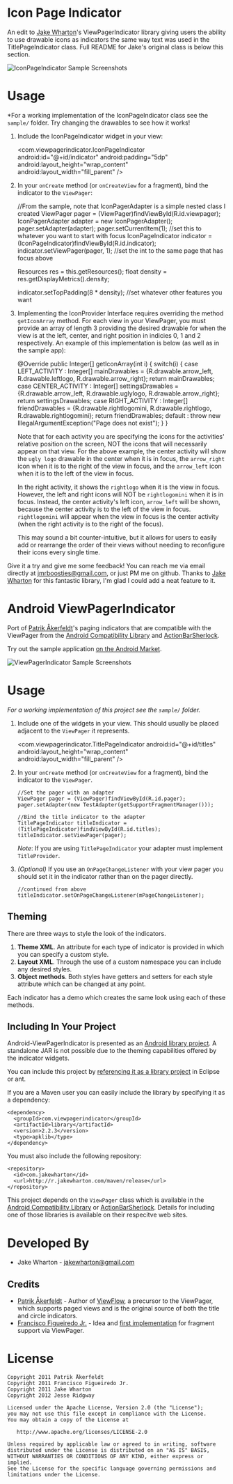 Icon Page Indicator
===================

An edit to [Jake Wharton][11]'s ViewPagerIndicator library giving users the ability to 
use drawable icons as indicators the same way text was used in the 
TitlePageIndicator class. Full README for Jake's original class is below this section.

![IconPageIndicator Sample Screenshots][12]



Usage
=====

*For a working implementation of the IconPageIndicator class see the `sample/`
folder. Try changing the drawables to see how it works!

  1. Include the IconPageIndicator widget in your view:

		<com.viewpagerindicator.IconPageIndicator
			android:id="@+id/indicator"
			android:padding="5dp"
			android:layout_height="wrap_content"
			android:layout_width="fill_parent" />
  
  2. In your `onCreate` method (or `onCreateView` for a fragment), bind the
     indicator to the `ViewPager`:
	 
		//From the sample, note that IconPagerAdapter is a simple nested class I created
		ViewPager pager = (ViewPager)findViewById(R.id.viewpager);
		IconPagerAdapter adapter = new IconPagerAdapter();
		pager.setAdapter(adapter);
		pager.setCurrentItem(1); //set this to whatever you want to start with focus
		IconPageIndicator indicator = (IconPageIndicator)findViewById(R.id.indicator);
		indicator.setViewPager(pager, 1); //set the int to the same page that has focus above
		
		Resources res = this.getResources();
		float density = res.getDisplayMetrics().density;
		
		indicator.setTopPadding(8 * density);
		//set whatever other features you want

		
  3. Implementing the IconProvider Interface requires overriding the method `getIconArray` method.
	 For each view in your ViewPager, you must provide an array of length 3 providing the desired
	 drawable for when the view is at the left, center, and right position in indicies 0, 1 and 2 
	 respectively. An example of this implementation is below (as well as in the sample app):
		
		@Override
		public Integer[] getIconArray(int i) {
			switch(i) {
			case LEFT_ACTIVITY :
				Integer[] mainDrawables = 
				{R.drawable.arrow_left, R.drawable.leftlogo, R.drawable.arrow_right};
				return mainDrawables;
			case CENTER_ACTIVITY :
				Integer[] settingsDrawables = 
				{R.drawable.arrow_left, R.drawable.uglylogo, R.drawable.arrow_right};
				return settingsDrawables;
			case RIGHT_ACTIVITY :
				Integer[] friendDrawables = 
				{R.drawable.rightlogomini, R.drawable.rightlogo, R.drawable.rightlogomini};
				return friendDrawables;
			default :
				throw new IllegalArgumentException("Page does not exist");
			}
		}
  
	 Note that for each activity you are specifying the icons for the activities' relative position
	 on the screen, NOT the icons that will necessarily appear on that view. For the above example, 
	 the center activity will show the `ugly logo` drawable in the center when it is in focus,
	 the `arrow_right` icon when it is to the right of the view in focus, and the `arrow_left` icon
	 when it is to the left of the view in focus.
	 
	 In the right activity, it shows the `rightlogo` when it is the view in focus. However, the left
	 and right icons will NOT be `rightlogomini` when it is in focus. Instead, the center activity's
	 left icon, `arrow_left` will be shown, because the center activity is to the left of the view in
	 focus. `rightlogomini` will appear when the view in focus is the center activity (when the right 
	 activity is to the right of the focus).
	 
	 This may sound a bit counter-intuitive, but it allows for users to easily add or rearrange the 
	 order of their views without needing to reconfigure their icons every single time.
  
  
Give it a try and give me some feedback! You can reach me via email directly at jmrboosties@gmail.com, 
or just PM me on github. Thanks to [Jake Wharton][11] for this fantastic library, I'm glad I could add
a neat feature to it.
  
Android ViewPagerIndicator
==========================

Port of [Patrik Åkerfeldt][1]'s paging indicators that are compatible with the
ViewPager from the [Android Compatibility Library][2] and
[ActionBarSherlock][3].

Try out the sample application [on the Android Market][10].

![ViewPagerIndicator Sample Screenshots][9]




Usage
=====

*For a working implementation of this project see the `sample/` folder.*

  1. Include one of the widgets in your view. This should usually be placed
     adjacent to the `ViewPager` it represents.

        <com.viewpagerindicator.TitlePageIndicator
            android:id="@+id/titles"
            android:layout_height="wrap_content"
            android:layout_width="fill_parent" />

  2. In your `onCreate` method (or `onCreateView` for a fragment), bind the
     indicator to the `ViewPager`.

         //Set the pager with an adapter
         ViewPager pager = (ViewPager)findViewById(R.id.pager);
         pager.setAdapter(new TestAdapter(getSupportFragmentManager()));

         //Bind the title indicator to the adapter
         TitlePageIndicator titleIndicator = (TitlePageIndicator)findViewById(R.id.titles);
         titleIndicator.setViewPager(pager);

     *Note*: If you are using `TitlePageIndicator` your adapter must implement
     `TitleProvider`.

  3. *(Optional)* If you use an `OnPageChangeListener` with your view pager
     you should set it in the indicator rather than on the pager directly.

         //continued from above
         titleIndicator.setOnPageChangeListener(mPageChangeListener);


Theming
-------

There are three ways to style the look of the indicators.

 1. **Theme XML**. An attribute for each type of indicator is provided in which
    you can specify a custom style.
 2. **Layout XML**. Through the use of a custom namespace you can include any
    desired styles.
 3. **Object methods**. Both styles have getters and setters for each style
    attribute which can be changed at any point.

Each indicator has a demo which creates the same look using each of these
methods.


Including In Your Project
-------------------------

Android-ViewPagerIndicator is presented as an [Android library project][7]. A
standalone JAR is not possible due to the theming capabilities offered by the
indicator widgets.

You can include this project by [referencing it as a library project][8] in
Eclipse or ant.

If you are a Maven user you can easily include the library by specifying it as
a dependency:

    <dependency>
      <groupId>com.viewpagerindicator</groupId>
      <artifactId>library</artifactId>
      <version>2.2.3</version>
      <type>apklib</type>
    </dependency>

You must also include the following repository:

    <repository>
      <id>com.jakewharton</id>
      <url>http://r.jakewharton.com/maven/release</url>
    </repository>



This project depends on the `ViewPager` class which is available in the
[Android Compatibility Library][2] or [ActionBarSherlock][3]. Details for
including one of those libraries is available on their respecitve web sites.




Developed By
============

 * Jake Wharton - <jakewharton@gmail.com>


Credits
-------

 * [Patrik Åkerfeldt][1] - Author of [ViewFlow][4], a precursor to the ViewPager,
   which supports paged views and is the original source of both the title
   and circle indicators.
 * [Francisco Figueiredo Jr.][5] - Idea and [first implementation][6] for
   fragment support via ViewPager.




License
=======

    Copyright 2011 Patrik Åkerfeldt
    Copyright 2011 Francisco Figueiredo Jr.
    Copyright 2011 Jake Wharton
	Copyright 2012 Jesse Ridgway

    Licensed under the Apache License, Version 2.0 (the "License");
    you may not use this file except in compliance with the License.
    You may obtain a copy of the License at

       http://www.apache.org/licenses/LICENSE-2.0

    Unless required by applicable law or agreed to in writing, software
    distributed under the License is distributed on an "AS IS" BASIS,
    WITHOUT WARRANTIES OR CONDITIONS OF ANY KIND, either express or implied.
    See the License for the specific language governing permissions and
    limitations under the License.






 [1]: https://github.com/pakerfeldt
 [2]: http://developer.android.com/sdk/compatibility-library.html
 [3]: http://actionbarsherlock.com
 [4]: https://github.com/pakerfeldt/android-viewflow
 [5]: https://github.com/franciscojunior
 [6]: https://gist.github.com/1122947
 [7]: http://developer.android.com/guide/developing/projects/projects-eclipse.html
 [8]: http://developer.android.com/guide/developing/projects/projects-eclipse.html#ReferencingLibraryProject
 [9]: https://raw.github.com/JakeWharton/Android-ViewPagerIndicator/master/sample/screens.png
 [10]: https://market.android.com/details?id=com.viewpagerindicator.sample
 [11]: https://github.com/jakewharton/android-viewpagerindicator
 [12]: http://raw.github.com/jmrboosties/android-viewpagerindicator/master/sample/iconscreens.png
